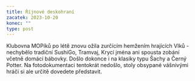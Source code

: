 ```yaml
---
title: Říjnové deskohraní
zacatek: 2023-10-20
konec: ""
type: post
---
```

Klubovna MOPíků po létě znovu ožila zurčícím hemžením hrajících Vlků - nechybělo tradiční SushiGo, Tramvaj, Krycí jména ani spousta zobání včetně domácí bábovky. Došlo dokonce i na klasiky typu Šachy a Černý Potter. Na fotodokumentaci tentokrát nedošlo, stoly obsypané vášnivými hráči si ale určitě dovedete představit.